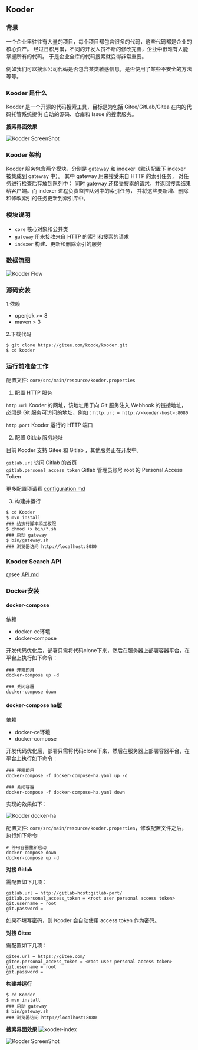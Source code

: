 ## Kooder

### 背景

一个企业里往往有大量的项目，每个项目都包含很多的代码，这些代码都是企业的核心资产。
经过日积月累，不同的开发人员不断的修改完善，企业中很难有人能掌握所有的代码。
于是企业全库的代码搜索就变得非常重要。

例如我们可以搜索公司代码是否包含某类敏感信息，是否使用了某些不安全的方法等等。

### Kooder 是什么

Kooder 是一个开源的代码搜索工具，目标是为包括 Gitee/GitLab/Gitea 在内的代码托管系统提供
自动的源码、仓库和 Issue 的搜索服务。

**搜索界面效果**

![Kooder ScreenShot](docs/img/screenshot.png)

### Kooder 架构

Kooder 服务包含两个模块，分别是 gateway 和 indexer（默认配置下 indexer 被集成到 gateway 中）。
其中 gateway 用来接受来自 HTTP 的索引任务， 对任务进行检查后存放到队列中；
同时 gateway 还接受搜索的请求，并返回搜索结果给客户端。而 indexer 进程负责监控队列中的索引任务，
并将这些要新增、删除和修改索引的任务更新到索引库中。

### 模块说明

* `core`    核心对象和公共类
* `gateway` 用来接收来自 HTTP 的索引和搜索的请求
* `indexer` 构建、更新和删除索引的服务

### 数据流图

![Kooder Flow](docs/img/gsearch-flow.png)

### 源码安装

1.依赖

* openjdk >= 8
* maven > 3

2.下载代码

```
$ git clone https://gitee.com/koode/kooder.git
$ cd kooder
```

### 运行前准备工作

配置文件: `core/src/main/resource/kooder.properties`

1. 配置 HTTP 服务

`http.url` Kooder 的网址，该地址用于向 Git 服务注入 Webhook 的链接地址，
必须是 Git 服务可访问的地址，例如：`http.url = http://<kooder-host>:8080`

`http.port`  Kooder 运行的 HTTP 端口

2. 配置 Gitlab 服务地址

目前 Kooder 支持 Gitee 和 Gitlab ，其他服务正在开发中。

`gitlab.url`  访问 Gitlab 的首页  
`gitlab.personal_access_token`  Gitlab 管理员账号 root 的 Personal Access Token

更多配置项请看 [configuration.md](docs/configuration.md)

3. 构建并运行

```
$ cd Kooder
$ mvn install
### 给执行脚本添加权限
$ chmod +x bin/*.sh
### 启动 gateway
$ bin/gateway.sh
### 浏览器访问 http://localhost:8080
```

### Kooder Search API

@see [API.md](docs/API.md)

### Docker安装

#### docker-compose
依赖
* docker-ce环境
* docker-compose

开发代码优化后，部署只需将代码clone下来，然后在服务器上部署容器平台，在平台上执行如下命令：
```
### 开箱即用
docker-compose up -d 

### 关闭容器
docker-compose down
```



#### docker-compose ha版
依赖
* docker-ce环境
* docker-compose

开发代码优化后，部署只需将代码clone下来，然后在服务器上部署容器平台，在平台上执行如下命令：
```
### 开箱即用
docker-compose -f docker-compose-ha.yaml up -d

### 关闭容器
docker-compose -f docker-compose-ha.yaml down
```


实现的效果如下：

![Kooder docker-ha](docs/img/docker-ha-kooder.png)


配置文件: `core/src/main/resource/kooder.properties`，修改配置文件之后，执行如下命令:

```
# 停用容器重新启动
docker-compose down
docker-compose up -d
```

**对接 Gitlab**

需配置如下几项：

```
gitlab.url = http://gitlab-host:gitlab-port/  
gitlab.personal_access_token = <root user personal access token>  
git.username = root  
git.password =  
```

如果不填写密码，则 Kooder 会自动使用 access token 作为密码。

**对接 Gitee**

需配置如下几项：

```
gitee.url = https://gitee.com/  
gitee.personal_access_token = <root user personal access token>  
git.username = root  
git.password =  
```




**构建并运行**

```
$ cd Kooder
$ mvn install
### 启动 gateway
$ bin/gateway.sh
### 浏览器访问 http://localhost:8080
```


**搜索界面效果**
![kooder-index](docs/img/kooder-index.png)

![Kooder ScreenShot](docs/img/screenshot.png)

